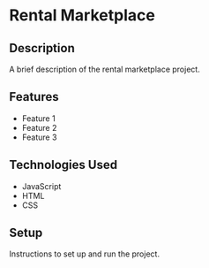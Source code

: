 # Rental Marketplace

## Description

A brief description of the rental marketplace project.

## Features

- Feature 1
- Feature 2
- Feature 3

## Technologies Used

- JavaScript
- HTML
- CSS

## Setup

Instructions to set up and run the project.
